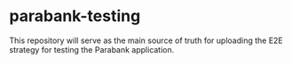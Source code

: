 # parabank-testing
This repository will serve as the main source of truth for uploading the E2E strategy for testing the Parabank application.
